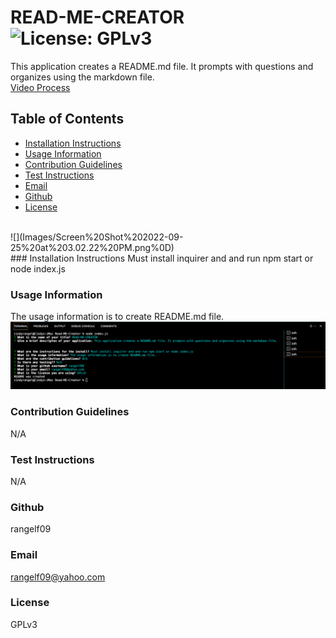 # READ-ME-CREATOR ![License: GPLv3](https://img.shields.io/badge/License-GPLv3-blue.svg)
This application creates a README.md file. It prompts with questions and organizes using the markdown file.
<br>
[Video Process](https://drive.google.com/file/d/1cn4erMn8F4ugdMtKg6LN3fez3cKN6LUM/view)
<br>

## Table of Contents
* [Installation Instructions](#install)
* [Usage Information](#usage)
* [Contribution Guidelines](#contribution)
* [Test Instructions](#test)
* [Email](#email)
* [Github](#github)
* [License](#license)
<br>
![](Images/Screen%20Shot%202022-09-25%20at%203.02.22%20PM.png%0D) 
<br>
### Installation Instructions
Must install inquirer and and run npm start or node index.js 
<br>

### Usage Information
The usage information is to create README.md file.
![](Images/Screen%20Shot%202022-09-25%20at%203.01.40%20PM.png) 
<br>

### Contribution Guidelines
N/A
<br>

### Test Instructions
N/A
<br>

### Github
rangelf09
<br>

### Email
rangelf09@yahoo.com
<br>

### License
GPLv3
<br>
